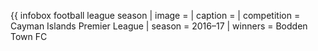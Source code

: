 {{ infobox football league season | image = | caption = | competition = Cayman Islands Premier League | season = 2016–17 | winners = Bodden Town FC
